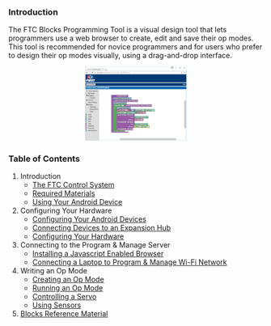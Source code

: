 ### Introduction
The FTC Blocks Programming Tool is a visual design tool that lets programmers use a web browser to create, edit and save their op modes.  This tool is recommended for novice programmers and for users who prefer to design their op modes visually, using a drag-and-drop interface.

<p align="center"><img src="https://github.com/FIRST-Tech-Challenge/WikiSupport/blob/master/ftc_app/images/BlocksPicture1.jpg" width="200"><p>

### Table of Contents

1. Introduction
    * [The FTC Control System](https://github.com/cynergyou/ftc_app/wiki/The-FTC-Control-System)
    * [Required Materials](https://github.com/cynergyou/ftc_app/wiki/Required-Materials)
    * [Using Your Android Device](https://github.com/cynergyou/ftc_app/wiki/Using-Your-Android-Device)
2. Configuring Your Hardware
    * [Configuring Your Android Devices](https://github.com/cynergyou/ftc_app/wiki/Configuring-Your-Android-Devices)
    * [Connecting Devices to an Expansion Hub](https://github.com/cynergyou/ftc_app/wiki/Connecting-Devices-to-an-Expansion-Hub)
    * [Configuring Your Hardware](https://github.com/cynergyou/ftc_app/wiki/Configuring-Your-Hardware)
3. Connecting to the Program & Manage Server
    * [Installing a Javascript Enabled Browser](https://github.com/cynergyou/ftc_app/wiki/Installing-a-Javascript-Enabled-Browser)
    * [Connecting a Laptop to Program & Manage Wi-Fi Network](https://github.com/cynergyou/ftc_app/wiki/Connecting-a-Laptop-to-the-Program-&-Manage-Network)
4. Writing an Op Mode
    * [Creating an Op Mode](https://github.com/cynergyou/ftc_app/wiki/Writing-an-Op-Mode-with-FTC-Blocks)
    * [Running an Op Mode](https://github.com/cynergyou/ftc_app/wiki/Running-Your-Op-Mode)
    * [Controlling a Servo](https://github.com/cynergyou/ftc_app/wiki/Controlling-a-Servo-(Blocks))
    * [Using Sensors](https://github.com/cynergyou/ftc_app/wiki/Using-Sensors-(Blocks))
5. [Blocks Reference Material](https://github.com/cynergyou/ftc_app/wiki/Blocks-Reference-Material)
